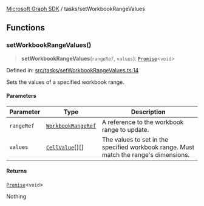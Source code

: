 [Microsoft Graph SDK](../README.md) / tasks/setWorkbookRangeValues

## Functions

### setWorkbookRangeValues()

> **setWorkbookRangeValues**(`rangeRef`, `values`): [`Promise`](https://developer.mozilla.org/docs/Web/JavaScript/Reference/Global_Objects/Promise)\<`void`\>

Defined in: [src/tasks/setWorkbookRangeValues.ts:14](https://github.com/Future-Secure-AI/microsoft-graph/blob/main/src/tasks/setWorkbookRangeValues.ts#L14)

Sets the values of a specified workbook range.

#### Parameters

| Parameter | Type | Description |
| ------ | ------ | ------ |
| `rangeRef` | [`WorkbookRangeRef`](../models/WorkbookRangeRef.md#workbookrangeref) | A reference to the workbook range to update. |
| `values` | [`CellValue`](../CellValue.md#cellvalue)[][] | The values to set in the specified workbook range. Must match the range's dimensions. |

#### Returns

[`Promise`](https://developer.mozilla.org/docs/Web/JavaScript/Reference/Global_Objects/Promise)\<`void`\>

Nothing
